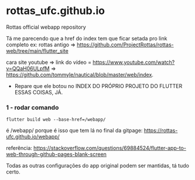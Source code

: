 # rottas_ufc.github.io
Rottas official webapp repository


Tá me parecendo que a href do index tem que ficar setada pro link completo
ex: 
rottas antigo => https://github.com/ProjectRottas/rottas-web/tree/main/flutter_site

cara site youtube 
=> link do vídeo = https://www.youtube.com/watch?v=QQaH06ULpfM
=> https://github.com/tommyle/nautical/blob/master/web/index.
- Repare que ele botou no INDEX DO PRÓPRIO PROJETO DO FLUTTER ESSAS COISAS, JÁ.


### 1 - rodar comando
    flutter build web --base-href=/webapp/

é /webapp/ porque é isso que tem lá no final da gitpage:
https://rottas-ufc.github.io/webapp/

referência: https://stackoverflow.com/questions/69884524/flutter-app-to-web-through-github-pages-blank-screen 

Todas as outras configurações do app original podem ser mantidas, tá tudo certo.
